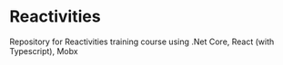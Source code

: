 

# Reactivities
Repository for Reactivities training course using .Net Core, React (with Typescript), Mobx

